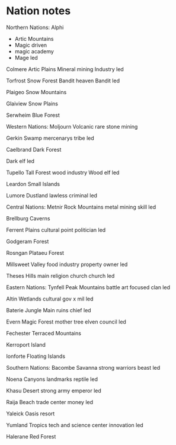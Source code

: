# Nation notes

 Northern Nations:
Alphi
- Artic Mountains
- Magic driven
- magic academy
- Mage led

Colmere
Artic Plains
Mineral mining
Industry led

Torfrost
Snow Forest
Bandit heaven
Bandit led

Plaigeo
Snow Mountains



Glaiview
Snow Plains


Serwheim
Blue Forest



 Western Nations:
Moljourn
Volcanic
rare stone mining


Gerkin
Swamp
mercenarys
tribe led

Caelbrand
Dark Forest

Dark elf led

Tupello
Tall Forest
wood industry
Wood elf led

Leardon
Small Islands



Lumore
Dustland 
lawless 
criminal led

 Central Nations:
Metnir
Rock Mountains
metal mining
skill led

Brellburg
Caverns



Ferrent
Plains
cultural point
politician led

Godgeram
Forest



Rosngan
Plataeu Forest



Millsweet
Valley
food industry
property owner led

Theses
Hills
main religion church
church led

 Eastern Nations:
Tynfell
Peak Mountains
battle art focused
clan led

Altin
Wetlands
cultural
gov x mil led

Baterie
Jungle
Main ruins
chief led

Evern
Magic Forest
mother tree
elven council led

Fechester
Terraced Mountains



Kerroport
Island



Ionforte
Floating Islands



 Southern Nations:
Bacombe
Savanna
strong warriors
beast led

Noena
Canyons
landmarks
reptile led

Khasu
Desert
strong army
emperor led

Raija
Beach
trade center
money led

Yaleick
Oasis
resort


Yumland
Tropics
tech and science center
innovation led

Halerane
Red Forest

